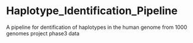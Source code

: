# Haplotype_Identification_Pipeline
A pipeline for dentification of haplotypes in the human genome from 1000 genomes project phase3 data
